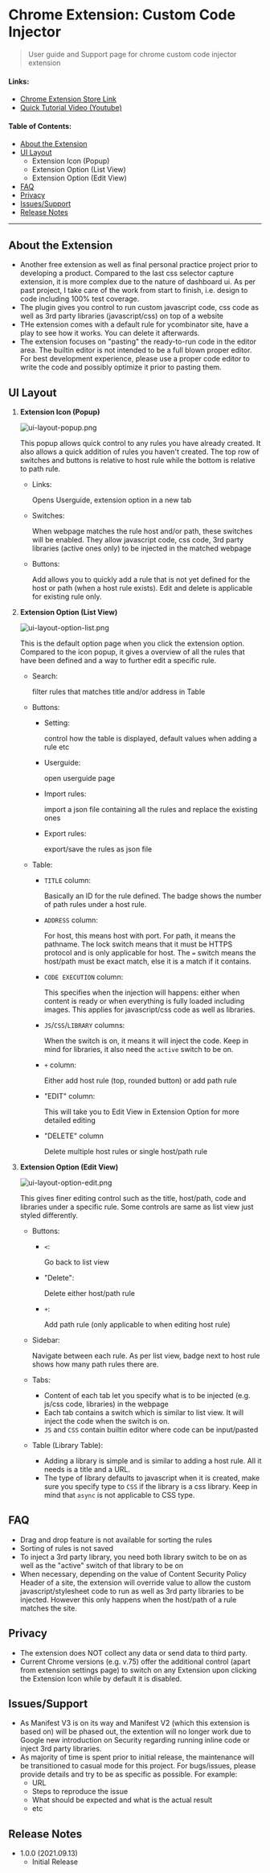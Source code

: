 # Chrome Extension: Custom Code Injector
> User guide and Support page for chrome custom code injector extension


#### Links:
* [Chrome Extension Store Link](https://TODO)
* [Quick Tutorial Video (Youtube)](https://www.youtube.com/watch?v=CRjLD6vdq5E)

#### Table of Contents:
* [About the Extension](#about-the-extension)
* [UI Layout](#ui-layout)
    * Extension Icon (Popup)
    * Extension Option (List View)
    * Extension Option (Edit View)
* [FAQ](#faq)
* [Privacy](#privacy)
* [Issues/Support](#issues\/support)
* [Release Notes](#eelease-notes)

----------------

## About the Extension
* Another free extension as well as final personal practice project prior to developing a product. Compared to the last css selector capture extension, it is more complex due to the nature of dashboard ui. As per past project, I take care of the work from start to finish, i.e. design to code including 100% test coverage.
* The plugin gives you control to run custom javascript code, css code as well as 3rd party libraries (javascript/css) on top of a website
* THe extension comes with a default rule for ycombinator site, have a play to see how it works. You can delete it afterwards.
* The extension focuses on "pasting" the ready-to-run code in the editor area. The builtin editor is not intended to be a full blown proper editor. For best development experience, please use a proper code editor to write the code and possibly optimize it prior to pasting them.


## UI Layout

1. **Extension Icon (Popup)**

    ![ui-layout-popup.png](./img/ui-layout-popup.png)

    This popup allows quick control to any rules you have already created. It also allows a quick addition of rules you haven't created. The top row of switches and buttons is relative to host rule while the bottom is relative to path rule.
        
    * Links: 

        Opens Userguide, extension option in a new tab

    * Switches: 

        When webpage matches the rule host and/or path, these switches will be enabled. They allow javascript code, css code, 3rd party libraries (active ones only) to be injected in the matched webpage

    * Buttons:

        Add allows you to quickly add a rule that is not yet defined for the host or path (when a host rule exists). Edit and delete is applicable for existing rule only.

2. **Extension Option (List View)**

    ![ui-layout-option-list.png](./img/ui-layout-option-list.png)

    This is the default option page when you click the extension option. Compared to the icon popup, it gives a overview of all the rules that have been defined and a way to further edit a specific rule.

    * Search: 
    
        filter rules that matches title and/or address in Table

    * Buttons:

        * Setting: 
        
            control how the table is displayed, default values when adding a rule etc
        
        * Userguide: 
        
            open userguide page
        
        * Import rules: 
        
            import a json file containing all the rules and replace the existing ones
        
        * Export rules: 
        
            export/save the rules as json file
    
    * Table:    
        
        * `TITLE` column: 

            Basically an ID for the rule defined. The badge shows the number of path rules under a host rule.
        
        * `ADDRESS` column: 

            For host, this means host with port. For path, it means the pathname. The lock switch means that it must be HTTPS protocol and is only applicable for host. The `=` switch means the host/path must be exact match, else it is a match if it contains.

        * `CODE EXECUTION` column:

            This specifies when the injection will happens: either when content is ready or when everything is fully loaded including images. This applies for javascript/css code as well as libraries.

        * `JS`/`CSS`/`LIBRARY` columns: 

            When the switch is on, it means it will inject the code. Keep in mind for libraries, it also need the `active` switch to be on.

        * `+` column:

            Either add host rule (top, rounded button) or add path rule

        * "EDIT" column:

            This will take you to Edit View in Extension Option for more detailed editing

        * "DELETE" column

            Delete multiple host rules or single host/path rule


3. **Extension Option (Edit View)**

    ![ui-layout-option-edit.png](./img/ui-layout-option-edit.png)

    This gives finer editing control such as the title, host/path, code and libraries under a specific rule. Some controls are same as list view just styled differently.
    
    * Buttons: 

        * `<`: 

            Go back to list view
    
        * "Delete": 

            Delete either host/path rule

        * `+`:

            Add path rule (only applicable to when editing host rule)

    * Sidebar:

        Navigate between each rule. As per list view, badge next to host rule shows how many path rules there are.

    * Tabs:

        * Content of each tab let you specify what is to be injected (e.g. js/css code, libraries) in the webpage
        * Each tab contains a switch which is similar to list view. It will inject the code when the switch is on.
        * `JS` and `CSS` contain builtin editor where code can be input/pasted

    * Table (Library Table):

        * Adding a library is simple and is similar to adding a host rule. All it needs is a title and a URL. 
        * The type of library defaults to javascript when it is created, make sure you specify type to `CSS` if the library is a css library. Keep in mind that `async` is not applicable to CSS type.


## FAQ
* Drag and drop feature is not available for sorting the rules
* Sorting of rules is not saved
* To inject a 3rd party library, you need both library switch to be on as well as the "active" switch of that library to be on
* When necessary, depending on the value of Content Security Policy Header of a site, the extension will override value to allow the custom javascript/stylesheet code to run as well as 3rd party libraries to be injected. However this only happens when the host/path of a rule matches the site.


## Privacy
* The extension does NOT collect any data or send data to third party. 
* Current Chrome versions (e.g. v.75) offer the additional control (apart from extension settings page) to switch on any Extension upon clicking the Extension Icon while by default it is disabled.


## Issues/Support
* As Manifest V3 is on its way and Manifest V2 (which this extension is based on) will be phased out, the extention will no longer work due to Google new introduction on Security regarding running inline code or inject 3rd party libraries. 
* As majority of time is spent prior to initial release, the maintenance will be transitioned to casual mode for this project. For bugs/issues, please provide details and try to be as specific as possible. For example:
    * URL
    * Steps to reproduce the issue
    * What should be expected and what is the actual result
    * etc


## Release Notes
* 1.0.0 (2021.09.13)
    * Initial Release